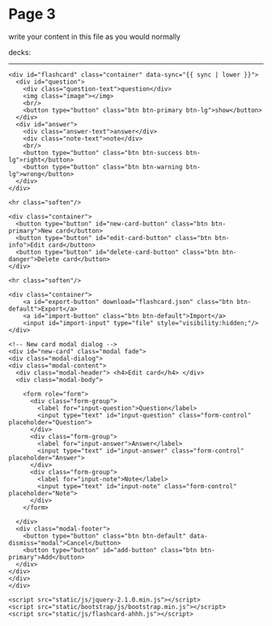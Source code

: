 <h1>Page 3</h1>
<p>write your content in this file as you would normally</p>



<html manifest="cache.manifest">
  <head>
    <meta http-equiv="Content-Type" content="text/html; charset=UTF-8"/>
    <meta name="viewport" content="width=device-width, initial-scale=1"/>
    <title> Flashcards</title>
    <link href="static/bootstrap/css/bootstrap.min.css" rel="stylesheet"/>
    <style>
      .question-text { font-size: 28px }
    </style>
  </head>
  <body>
    <div class="container" id="decks">decks: </div>
    <hr class="soften"/>

    <div id="flashcard" class="container" data-sync="{{ sync | lower }}">
      <div id="question">
        <div class="question-text">question</div>
        <img class="image"></img>
        <br/>
        <button type="button" class="btn btn-primary btn-lg">show</button>
      </div>
      <div id="answer">
        <div class="answer-text">answer</div>
        <div class="note-text">note</div>
        <br/>
        <button type="button" class="btn btn-success btn-lg">right</button>
        <button type="button" class="btn btn-warning btn-lg">wrong</button>
      </div>
    </div>

    <hr class="soften"/>

    <div class="container">
      <button type="button" id="new-card-button" class="btn btn-primary">New card</button>
      <button type="button" id="edit-card-button" class="btn btn-info">Edit card</button>
      <button type="button" id="delete-card-button" class="btn btn-danger">Delete card</button>
    </div>

    <hr class="soften"/>

    <div class="container">
        <a id="export-button" download="flashcard.json" class="btn btn-default">Export</a>
        <a id="import-button" class="btn btn-default">Import</a>
        <input id="import-input" type="file" style="visibility:hidden;"/>
    </div>

    <!-- New card modal dialog -->
    <div id="new-card" class="modal fade">
    <div class="modal-dialog">
    <div class="modal-content">
      <div class="modal-header"> <h4>Edit card</h4> </div>
      <div class="modal-body">

        <form role="form">
          <div class="form-group">
            <label for="input-question">Question</label>
            <input type="text" id="input-question" class="form-control" placeholder="Question">
          </div>
          <div class="form-group">
            <label for="input-answer">Answer</label>
            <input type="text" id="input-answer" class="form-control" placeholder="Answer">
          </div>
          <div class="form-group">
            <label for="input-note">Note</label>
            <input type="text" id="input-note" class="form-control" placeholder="Note">
          </div>
        </form>

      </div>
      <div class="modal-footer">
        <button type="button" class="btn btn-default" data-dismiss="modal">Cancel</button>
        <button type="button" id="add-button" class="btn btn-primary">Add</button>
      </div>
    </div>
    </div>
    </div>

    <script src="static/js/jquery-2.1.0.min.js"></script>
    <script src="static/bootstrap/js/bootstrap.min.js"></script>
    <script src="static/js/flashcard-ahhh.js"></script>
  </body>
</html>








